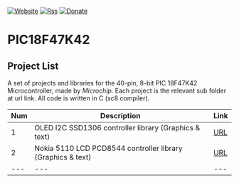 [![Website](https://img.shields.io/badge/Website-Link-blue.svg)](https://gavinlyonsrepo.github.io/)  [![Rss](https://img.shields.io/badge/Subscribe-RSS-yellow.svg)](https://gavinlyonsrepo.github.io//feed.xml)  [![Donate](https://img.shields.io/badge/Donate-PayPal-green.svg)](https://www.paypal.com/paypalme/whitelight976)

# PIC18F47K42

Project List
-----------------------------------------
A set of projects and libraries  for the 40-pin, 8-bit PIC 18F47K42 Microcontroller,
made by *Microchip*.  Each project is the relevant sub folder at url link. All code is written in C (xc8 compiler).


| Num | Description  | Link |
| --- | --- | --- |
| 1 | OLED I2C SSD1306 controller library (Graphics & text)  | [URL](projects/OLED_GRAPH) |
| 2 | Nokia 5110 LCD PCD8544 controller library (Graphics & text)  | [URL](projects/nokiagraphics) |
| --- | --- | --- |
